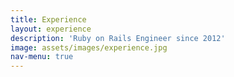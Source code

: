 ```yaml
---
title: Experience
layout: experience
description: 'Ruby on Rails Engineer since 2012'
image: assets/images/experience.jpg
nav-menu: true
---
```

